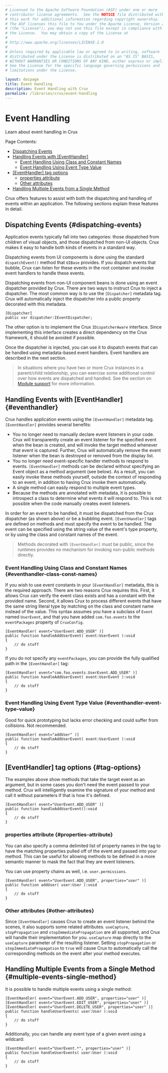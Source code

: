 ```yaml
---
# Licensed to the Apache Software Foundation (ASF) under one or more
# contributor license agreements.  See the NOTICE file distributed with
# this work for additional information regarding copyright ownership.
# The ASF licenses this file to You under the Apache License, Version 2.0
# (the "License"); you may not use this file except in compliance with
# the License.  You may obtain a copy of the License at
# 
# http://www.apache.org/licenses/LICENSE-2.0
# 
# Unless required by applicable law or agreed to in writing, software
# distributed under the License is distributed on an "AS IS" BASIS,
# WITHOUT WARRANTIES OR CONDITIONS OF ANY KIND, either express or implied.
# See the License for the specific language governing permissions and
# limitations under the License.

layout: docpage
title: Event Handling
description: Event Handling with Crux
permalink: /libraries/crux/event-handling
---
```


# Event Handling

Learn about event handling in Crux

Page Contents:

- [Dispatching Events](libraries/crux/event-handling.html#dispatching-events)
- [Handling Events with [EventHandler]](libraries/crux/event-handling.html#eventhandler)
  - [Event Handling Using Class and Constant Names](libraries/crux/event-handling.html#eventhandler-class-const-names)
  - [Event Handling Using Event Type Value](libraries/crux/event-handling.html#eventhandler-event-type-value)
- [[EventHandler] tag options](libraries/crux/event-handling.html#tag-options)
  - [properties attribute](libraries/crux/event-handling.html#properties-attribute)
  - [Other attributes](libraries/crux/event-handling.html#other-attributes)
- [Handling Multiple Events from a Single Method](libraries/crux/event-handling.html#multiple-events-single-method)

Crux offers features to assist with both the dispatching and handling of events within an application. The following sections explain these features in detail.

## Dispatching Events {#dispatching-events}

Application events typically fall into two categories: those dispatched from children of visual objects, and those dispatched from non-UI objects. Crux makes it easy to handle both kinds of events in a standard way.

Dispatching events from UI components is done using the standard `dispatchEvent()` method that `UIBase` provides. If you dispatch events that bubble, Crux can listen for these events in the root container and invoke event handlers to handle these events.

Dispatching events from non-UI component beans is done using an event dispatcher provided by Crux. There are two ways to instruct Crux to inject a dispatcher. The most common way is to use the `[Dispatcher]` metadata tag. Crux will automatically inject the dispatcher into a public property decorated with this metadata.

```as3
[Dispatcher]
public var dispatcher:IEventDispatcher;
```

The other option is to implement the Crux `IDispatcherAware` interface. Since implementing this interface creates a direct dependency on the Crux framework, it should be avoided if possible.

Once the dispatcher is injected, you can use it to dispatch events that can be handled using metadata-based event handlers. Event handlers are described in the next section.

> In situations where you have two or more Crux instances in a parent/child relationship, you can exercise some additional control over how events are dispatched and handled. See the section on [Module support](libraries/crux/module-support) for more information.

## Handling Events with [EventHandler] {#eventhandler}

Crux handles application events using the `[EventHandler]` metadata tag. `[EventHandler]` provides several benefits:

- You no longer need to manually declare event listeners in your code. Crux will transparently create an event listener for the specified event when the bean is created, and will invoke the target method whenever that event is captured. Further, Crux will automatically remove the event listener when the bean is destroyed or removed from the display list.
- You no longer need event-specific handler methods to respond to events. `[EventHandler]` methods can be declared without specifying an Event object as a method argument (see below). As a result, you can easily invoke these methods yourself, outside the context of responding to an event, in addition to having Crux invoke them automatically.
- A single method can easily respond to multiple event types.
- Because the methods are annotated with metadata, it is possible to introspect a class to determine what events it will respond to. This is not possible when the code manually creates event listeners.

In order for an event to be handled, it must be dispatched from the Crux dispatcher (as shown above) or be a bubbling event. `[EventHandler]` tags are defined on methods and must specify the event to be handled. The event can be specified using the string value of the event's type property, or by using the class and constant names of the event.

> Methods decorated with `[EventHandler]` must be public, since the runtimes provides no mechanism for invoking non-public methods directly.

### Event Handling Using Class and Constant Names {#eventhandler-class-const-names}

If you wish to use event constants in your `[EventHandler]` metadata, this is the required approach. There are two reasons Crux requires this. First, it allows Crux can verify the event class exists and has a constant with the provided name. Second, it allows Crux to process different events that have the same string literal type by matching on the class and constant name instead of the value. This syntax assumes you have a subclass of `Event` named `UserEvent`, and that you have added `com.foo.events` to the `eventPackages` property of `CruxConfig`.

```as3
[EventHandler( event="UserEvent.ADD_USER" )]
public function handleAddUserEvent( event:UserEvent ):void
{
    // do stuff
}
```

If you do not specify any `eventPackages`, you can provide the fully qualified path in the `[EventHandler]` tag:

```as3
[EventHandler( event="com.foo.events.UserEvent.ADD_USER" )]
public function handleAddUserEvent( event:UserEvent ):void
{
    // do stuff
}
```

### Event Handling Using Event Type Value {#eventhandler-event-type-value}

Good for quick prototyping but lacks error checking and could suffer from collisions. Not recommended.

```as3
[EventHandler( event="addUser" )]
public function handleAddUserEvent( event:UserEvent ):void
{
    // do stuff
}
```

## [EventHandler] tag options {#tag-options}

The examples above show methods that take the target event as an argument, but in some cases you don't need the event passed to your method. Crux will intelligently examine the signature of your method and call it without parameters if that is how it's defined.

```as3
[EventHandler( event="UserEvent.ADD_USER" )]
public function handleAddUserEvent():void
{
    // do stuff
}
```

### properties attribute {#properties-attribute}

You can also specify a comma delimited list of property names in the tag to have the matching properties pulled off of the event and passed into your method. This can be useful for allowing methods to be defined in a more semantic manner to mask the fact that they are event listeners.

You can use property chains as well, i.e. `user.permissions`.

```as3
[EventHandler( event="UserEvent.ADD_USER", properties="user" )]
public function addUser( user:User ):void
{
    // do stuff
}
```

### Other attributes {#other-attributes}

Since `[EventHandler]` causes Crux to create an event listener behind the scenes, it also supports some related attributes. `useCapture`, `stopPropagation` and `stopImmediatePropagation` are all supported, and Crux will handle their implementation for you. `useCapture` map directly to the `useCapture` parameter of the resulting listener. Setting `stopPropagation` or `stopImmediatePropagation` to `true` will cause Crux to automatically call the corresponding methods on the event after your method executes.

## Handling Multiple Events from a Single Method {#multiple-events-single-method}

It is possible to handle multiple events using a single method:

```as3
[EventHandler( event="UserEvent.ADD_USER", properties="user" )]
[EventHandler( event="UserEvent.EDIT_USER", properties="user" )]
[EventHandler( event="UserEvent.DELETE_USER", properties="user" )]
public function handleUserEvents( user:User ):void
{
    // do stuff
}
```

Additionally, you can handle any event type of a given event using a wildcard:

```as3
[EventHandler( event="UserEvent.*", properties="user" )]
public function handleUserEvents( user:User ):void
{
    // do stuff
}
```